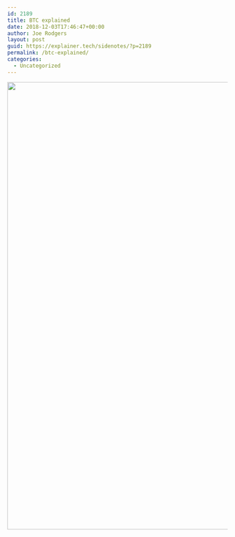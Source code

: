 ```yaml
---
id: 2189
title: BTC explained
date: 2018-12-03T17:46:47+00:00
author: Joe Rodgers
layout: post
guid: https://explainer.tech/sidenotes/?p=2189
permalink: /btc-explained/
categories:
  - Uncategorized
---
```

<a href="https://i0.wp.com/explainer.tech/sidenotes/wp-content/uploads/2018/12/Screenshot_20181203-124534.png?ssl=1" rel="attachment wp-att-2190"><img src="https://i0.wp.com/explainer.tech/sidenotes/wp-content/uploads/2018/12/Screenshot_20181203-124534.png?resize=1024%2C1024&#038;ssl=1" alt="" title="screenshot_20181203-124534-png" width="1024" height="1024" class="alignnone size-full wp-image-2190" srcset="https://i0.wp.com/explainer.tech/sidenotes/wp-content/uploads/2018/12/Screenshot_20181203-124534.png?resize=150%2C150&ssl=1 150w, https://i0.wp.com/explainer.tech/sidenotes/wp-content/uploads/2018/12/Screenshot_20181203-124534.png?zoom=2&resize=1024%2C1024&ssl=1 2048w" sizes="(max-width: 1024px) 100vw, 1024px" data-recalc-dims="1" /></a>